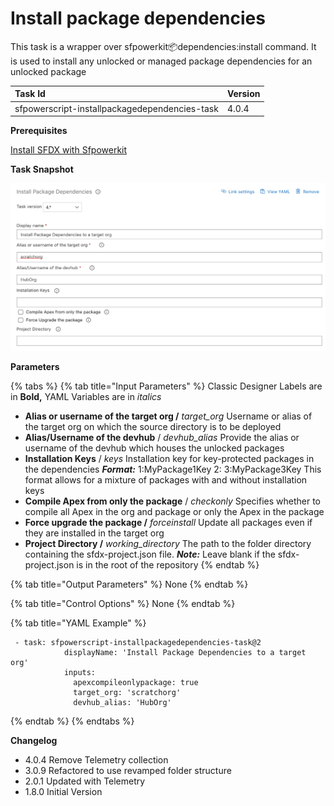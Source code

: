 # Install package dependencies

This task is a wrapper over sfpowerkit:package:dependencies:install command. It is used to install any unlocked or managed package dependencies for an unlocked package

| Task Id | Version |
| :--- | :--- |
| sfpowerscript-installpackagedependencies-task | 4.0.4 |

**Prerequisites**

[Install SFDX with Sfpowerkit](install-sfdx-cli-with-sfpowerkit.md)

**Task Snapshot**

![](../../../.gitbook/assets/install-package-dependencies-task.png)

**Parameters**

{% tabs %}
{% tab title="Input Parameters" %}
Classic Designer Labels are in **Bold,**  YAML Variables are in _italics_

* **Alias or username of the target org /** _target\_org_ Username or alias of the target org on which the source directory is to be deployed 
* **Alias/Username of the devhub** / _devhub\_alias_ Provide the alias or username of the devhub which houses the unlocked packages 
* **Installation Keys** / _keys_ Installation key for key-protected packages in the dependencies _**Format:**_ 1:MyPackage1Key 2: 3:MyPackage3Key This format allows for a mixture of packages with and without installation keys 
* **Compile Apex from only the package** / _checkonly_ Specifies whether to compile all Apex in the org and package or only the Apex in the package 
* **Force upgrade the package /** _forceinstall_ Update all packages even if they are installed in the target org 
* **Project Directory /** _working\_directory_ The path to the folder directory containing the sfdx-project.json file.  _**Note:**_ Leave blank if the sfdx-project.json is in the root of the repository 
{% endtab %}

{% tab title="Output Parameters" %}
None
{% endtab %}

{% tab title="Control Options" %}
None
{% endtab %}

{% tab title="YAML Example" %}
```text
 - task: sfpowerscript-installpackagedependencies-task@2
            displayName: 'Install Package Dependencies to a target org'
            inputs:
              apexcompileonlypackage: true
              target_org: 'scratchorg'
              devhub_alias: 'HubOrg'
```
{% endtab %}
{% endtabs %}

**Changelog**

* 4.0.4 Remove Telemetry collection
* 3.0.9 Refactored to use revamped folder structure
* 2.0.1 Updated with Telemetry
* 1.8.0 Initial Version

